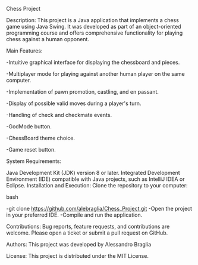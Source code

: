 Chess Project

Description:
This project is a Java application that implements a chess game using Java Swing. It was developed as part of an object-oriented programming course and offers comprehensive functionality for playing chess against a human opponent.

Main Features:

-Intuitive graphical interface for displaying the chessboard and pieces.

-Multiplayer mode for playing against another human player on the same computer.

-Implementation of pawn promotion, castling, and en passant.

-Display of possible valid moves during a player's turn.

-Handling of check and checkmate events.

-GodMode button.

-ChessBoard theme choice.

-Game reset button.

System Requirements:

Java Development Kit (JDK) version 8 or later.
Integrated Development Environment (IDE) compatible with Java projects, such as IntelliJ IDEA or Eclipse.
Installation and Execution:
Clone the repository to your computer:

bash

-git clone https://github.com/alebraglia/Chess_Project.git
-Open the project in your preferred IDE.
-Compile and run the application.

Contributions:
Bug reports, feature requests, and contributions are welcome. Please open a ticket or submit a pull request on GitHub.

Authors:
This project was developed by Alessandro Braglia

License:
This project is distributed under the MIT License.
